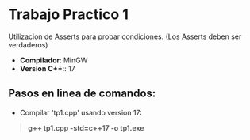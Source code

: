 # Trabajo Practico 1

Utilizacion de Asserts para probar condiciones. (Los Asserts deben ser verdaderos)

* **Compilador**: MinGW
* **Version C++**:: 17

## **Pasos en linea de comandos:**

- Compilar 'tp1.cpp' usando version 17:
> **g++ tp1.cpp -std=c++17 -o tp1.exe**


